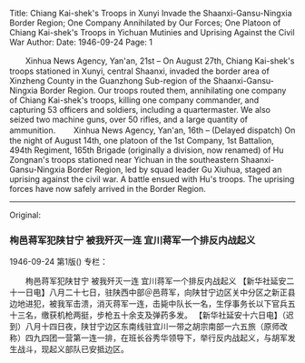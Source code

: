 Title: Chiang Kai-shek's Troops in Xunyi Invade the Shaanxi-Gansu-Ningxia Border Region; One Company Annihilated by Our Forces; One Platoon of Chiang Kai-shek's Troops in Yichuan Mutinies and Uprising Against the Civil War
Author:
Date: 1946-09-24
Page: 1

　　Xinhua News Agency, Yan'an, 21st – On August 27th, Chiang Kai-shek's troops stationed in Xunyi, central Shaanxi, invaded the border area of Xinzheng County in the Guanzhong Sub-region of the Shaanxi-Gansu-Ningxia Border Region. Our troops routed them, annihilating one company of Chiang Kai-shek's troops, killing one company commander, and capturing 53 officers and soldiers, including a quartermaster. We also seized two machine guns, over 50 rifles, and a large quantity of ammunition.
　　Xinhua News Agency, Yan'an, 16th – (Delayed dispatch) On the night of August 14th, one platoon of the 1st Company, 1st Battalion, 494th Regiment, 165th Brigade (originally a division, now renamed) of Hu Zongnan's troops stationed near Yichuan in the southeastern Shaanxi-Gansu-Ningxia Border Region, led by squad leader Gu Xiuhua, staged an uprising against the civil war. A battle ensued with Hu's troops. The uprising forces have now safely arrived in the Border Region.



<hr /> 

Original: 


### 栒邑蒋军犯陕甘宁  被我歼灭一连  宜川蒋军一个排反内战起义

1946-09-24
第1版()
专栏：

　　栒邑蒋军犯陕甘宁
    被我歼灭一连
    宜川蒋军一个排反内战起义
    【新华社延安二十一日电】八月二十七日，驻陕西中部＠邑蒋军，向陕甘宁边区关中分区之新正县边地进犯，被我军击溃，消灭蒋军一连，击毙中队长一名，生俘事务长以下官兵五十三名，缴获机枪两挺，步枪五十余支及弹药多发。
    【新华社延安十六日电】（迟到）八月十四日夜，陕甘宁边区东南线驻宜川一带之胡宗南部一六五旅（原师改称）四九四团一营第一连一排，在班长谷秀华领导下，举行反内战起义，与胡军发生战斗，现起义部队已安抵边区。
